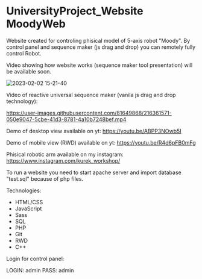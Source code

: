 ﻿# UniversityProject_Website MoodyWeb
 
Website created for controling phisical model of 5-axis robot "Moody". By control panel and sequence maker (js drag and drop) you can remotely fully control Robot. 

Video showing how website works (sequence maker tool presentation) will be available soon.

![2023-02-02 15-21-40](https://user-images.githubusercontent.com/81649868/216354596-64dfba33-ee67-4a57-b7c4-c0fbe3e744b7.gif)

Video of reactive universal sequence maker (vanila js drag and drop technology):

https://user-images.githubusercontent.com/81649868/216361571-050e9047-5cbe-41d3-8781-4a10b7248bef.mp4


Demo of desktop view available on yt:
https://youtu.be/ABPP3NOwb5I

Demo of mobile view (RWD) available on yt:
https://youtu.be/R4d6pFB0mFg

Phisical robotic arm available on my instagram:
https://www.instagram.com/kurek_workshop/

To run a website you need to start apache server and import database "test.sql" because of php files.

Technologies:
- HTML/CSS
- JavaScript
- Sass
- SQL
- PHP
- Git
- RWD
- C++

Login for control panel:

LOGIN: admin
PASS: admin
